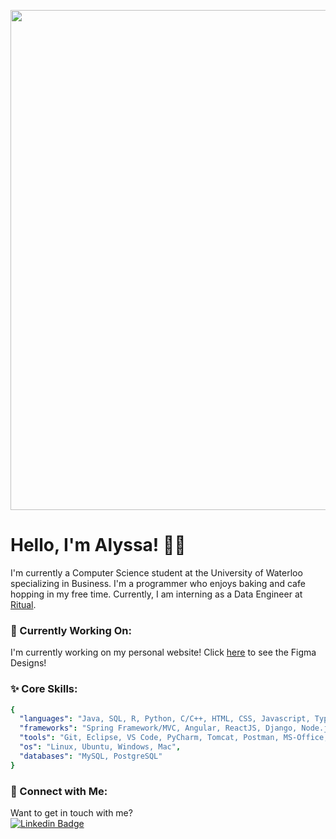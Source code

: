 
<p align="center">
<!--   <img src="https://64.media.tumblr.com/ef7d6711d5725003221f835edf723a31/tumblr_orswviR7Yb1s35qyfo1_1280.gifv" width="500"> -->
  <img src="https://lh3.googleusercontent.com/proxy/-zOrQotTgjroREiX1MJHPal1mRTI2JCXKN_nwKOTTdnv5gu6KOzCo8iXXmkq7AkrhAY4Wd_oHawhCgyMVN_NEpy4oE9fLb_wYWzqC8vEj75O8zIhf_nCWSz4dYgAGmKU_ZQnza2x" width="800">
</p>
<!-- <img align='right' src="https://media2.giphy.com/media/tITrJUuCDr1bpNjIVi/source.gif" width="300"> -->

# Hello, I'm Alyssa! 👋🏻

I'm currently a Computer Science student at the University of Waterloo specializing in Business. I'm a programmer who enjoys baking and cafe hopping in my free time. Currently, I am interning as a Data Engineer at [Ritual](https://ritual.co/).

### 🌱 Currently Working On:
I'm currently working on my personal website! Click [here](https://www.figma.com/file/gqg4ktE2PB3BhDFXTQ7xDs/Personal-Website?node-id=110%3A61) to see the Figma Designs!

### ✨ Core Skills:
<!-- 
- **Languages/Technologies:** Java/JavaEE, SQL, R, Python, C/C++, HTML5, CSS3, JavaScript, TypeScript, REST API
- **Frameworks:** Spring Framework, Spring Data, Spring Boot, Angular 10, ReactJS, Node.js, Django
- **Tools:** Eclipse, Visual Studio Code, Pycharm, Git, Tomcat, Postman, MS-Office, R Studio, Gantt Chart, Maven, Airflow, Figma, Adobe (Photoshop, Illustrator)
- **Operating Systems:** Linux, Windows
- **Databases:** MySQL 8/9, PostgreSQL
-->

``` yaml
{
  "languages": "Java, SQL, R, Python, C/C++, HTML, CSS, Javascript, TypeScript",
  "frameworks": "Spring Framework/MVC, Angular, ReactJS, Django, Node.js",
  "tools": "Git, Eclipse, VS Code, PyCharm, Tomcat, Postman, MS-Office, R Studio, Gantt, Maven, Figma, Adobe",
  "os": "Linux, Ubuntu, Windows, Mac",
  "databases": "MySQL, PostgreSQL"
}
```


### 📧 Connect with Me:
Want to get in touch with me?  
[![Linkedin Badge](https://img.shields.io/badge/-LinkedIn-blue?style=flat-square&logo=Linkedin&logoColor=white&link=https://www.linkedin.com/in/alyssa-gao/)](https://www.linkedin.com/in/alyssa-gao/) 



<!--
**alyssagao1120/alyssagao1120** is a ✨ _special_ ✨ repository because its `README.md` (this file) appears on your GitHub profile.

Here are some ideas to get you started:

- 🔭 I’m currently working on ...
- 🌱 I’m currently learning ...
- 👯 I’m looking to collaborate on ...
- 🤔 I’m looking for help with ...
- 💬 Ask me about ...
- 📫 How to reach me: ...
- 😄 Pronouns: ...
- ⚡ Fun fact: ...
-->
